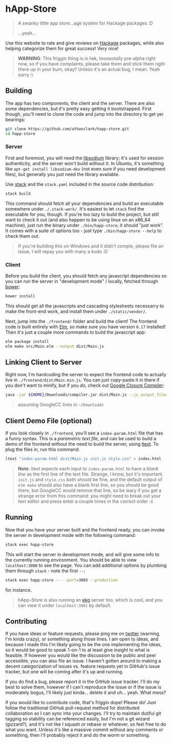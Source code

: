 hApp-Store
==========

> A swanky little app store...age system for Hackage packages :D
>
> ...yeah...

Use this website to rate and give reviews on [Hackage](https://hackage.haskell.org)
packages, while also helping categorize them for great success! Very nice!

> **WARNING**: This friggin thing is in liek, toooootally pre-alpha right now,
> so if you have complaints, please take them and stick them right there up in
> your bum, okay? Unless it's an actual bug, I mean. Yeah sorry :\

## Building

The app has two components, the client and the server. There are also some dependencies,
but it's pretty easy getting it bootstrapped. First though, you'll need to clone the
code and jump into the directory to get yer bearings:

```bash
git clone https://github.com/athanclark/happ-store.git
cd happ-store
```

### Server

First and foremost, you will need the [libsodium](https://download.libsodium.org/doc/)
library; it's used for session authenticity, and the server won't build without it.
In Ubuntu, it's something like `apt-get install libsodium-dev` (not even sure if
you need development files), but generally you just need the library available.

Use [stack](http://docs.haskellstack.org/en/stable/README/) and the `stack.yaml`
included in the source code distribution:

```bash
stack build
```

This command should fetch all your dependencies and build an executable somewhere under
`./.stack-work/`. It's easiest to let `stack` find the executable for you, though.
If you're too lazy to build the project, but still want to check it out (and also
happen to be using linux on an x86_64 machine), just run the binary under
`./bin/happ-store`; it should "just work". It comes with a suite of options too -
just type `./bin/happ-store --help` to check them out.

> If you're building this on Windows and it didn't comple, please file an issue,
> I will repay you with many a kudo :D

### Client

Before you build the client, you should fetch any javascript dependencies so you can
run the server in "development mode" / locally, fetched through [bower](http://bower.io):

```bash
bower install
```

This should get all the javascripts and cascading stylesheets necessarry to make the
front-end work, and install them under `./static/vendor/`.

Next, jump into the `./frontend/` folder and build the client! The frontend code
is built entirely with [Elm](http://elm-lang.org), so make sure you have version
`0.17` installed! Then it's just a couple more commands to build the javascript app:

```bash
elm package install
elm make src/Main.elm --output dist/Main.js
```

## Linking Client to Server

Right now, I'm hardcoding the server to expect the frontend code to actually live in
`./frontend/dist/Main.min.js`. You can just copy-paste it in there if you don't want
to minify, but if you _do_, check out [Google Closure Compiler](https://developers.google.com/closure/compiler/):

```bash
java -jar ${HOME}/Downloads/compiler.jar dist/Main.js --js_output_file=dist/Main.min.js
```

> assuming GoogleCC lives in `~/Downloads`

## Client Demo File (optional)

If you look closely in `./frontend`, you'll see a `index-param.html` file that
has a funny syntax. This is a _parametric text file_, and can be used to build a
demo of the frontend without the need to build the server, using [ltext](http://ltext.github.io/). To plug the files in, run this command:

```bash
ltext "index-param.html dist/Main.js init.js style.css" > index.html
```

> **Note**: ltext expects each input to `index-param.html` to have a _blank line_
> as the first line of the text file. Strange, I know, but it's important.
> `init.js` and `style.css` both should be fine, and the default output of
> `elm make` should also have a blank first line, so you should be good there, but
> GoogleCC would remove that line, so be wary if you get a strange error from
> this command: you might need to break out your text editor and press enter a
> couple times in the correct order :x


## Running

Now that you have your server built and the frontend ready, you can invoke the
server in development mode with the following command:

```bash
stack exec happ-store
```

This will start the server in development mode, and will give some info to
the currently running environment. You should be able to view `localhost:3000`
to see the page. You can add additional options by plumbing them through
`stack` - note the first `--`:

```bash
stack exec happ-store -- --port=3005 --production
```

for instance.

> hApp-Store is also running an [ekg](http://hackage.haskell.org/package/ekg)
> server too, which is cool, and you can view it under `localhost:3001`
> by default.


## Contributing

If you have ideas or feature requests, please ping me on
[twitter](https://twitter.com/athan__) (warning, I'm kinda crazy),
or something along those lines. I am open to ideas, and because I made this I'm
likely going to be the one implementing the ideas, so it would be good to speak
1-on-1 to at least give insight to what is feasible. If however you would like the
discussion to be public and peer accessible, you can also file an issue. I
haven't gotten around to making a decent categorization of issues vs. feature requests
yet in GitHub's issue tracker, but one will be coming after it's up and running.

If you do find a bug, please report it in the GitHub issue tracker. I'll do my best
to solve them, however if I can't reproduce the issue or if the issue is moderately bogus,
I'll likely just kinda... delete it and uh... yeah. What mess?

If you would like to contribute code, that's friggin dope! Please do! Just follow the
traditional GitHub pull-request method for distributed collaboration so I can sync
into your changes. I'll try to maintain dutiful git tagging so stability can be referenced
easily, but I'm not a git wizard (gizzard?), and it's not like I squash or rebase or
whatever, so feel free to do what you want. Unless it's like a massive commit without
any comments or something, then I'll probably reject it and do the worm or something.
